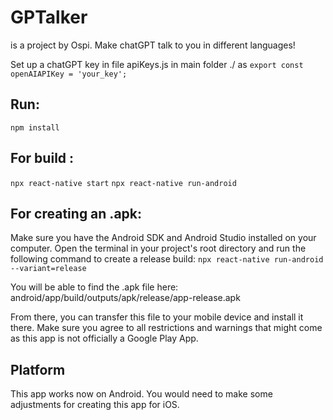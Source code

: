# GPTalker
is a project by Ospi.
Make chatGPT talk to you in different languages!

Set up a chatGPT key in file apiKeys.js in main folder ./ as 
```export const openAIAPIKey = 'your_key';```

## Run: 
```npm install```

## For build : 
```npx react-native start```
```npx react-native run-android```

## For creating an .apk:
Make sure you have the Android SDK and Android Studio installed on your computer.
Open the terminal in your project's root directory and run the following command to create a release build:
```npx react-native run-android --variant=release```

You will be able to find the .apk file here:
android/app/build/outputs/apk/release/app-release.apk

From there, you can transfer this file to your mobile device and install it there. Make sure you agree to all restrictions and warnings that might come as this app is not officially a Google Play App.

## Platform
This app works now on Android. You would need to make some adjustments for creating this app for iOS.
